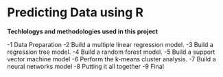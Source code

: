 # Predicting Data using R


**Techlologys and methodologies used in this project**

-1 Data Preparation
-2 Build a multiple linear regression model.
-3 Build a regression tree model.
-4 Build a random forest model.
-5 Build a support vector machine model
-6 Perform the k-means cluster analysis.
-7 Build a neural networks model
-8 Putting it all together
-9 Final

